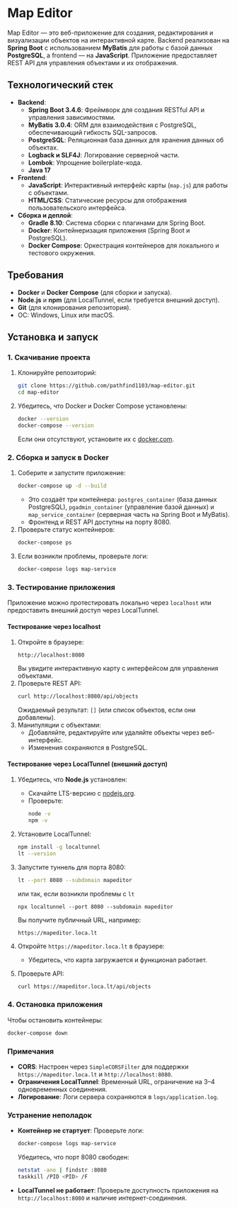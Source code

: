 # Map Editor

Map Editor — это веб-приложение для создания, редактирования и визуализации объектов на интерактивной карте. Backend реализован на **Spring Boot** с использованием **MyBatis** для работы с базой данных **PostgreSQL**, а frontend — на **JavaScript**. Приложение предоставляет REST API для управления объектами и их отображения.

## Технологический стек
- **Backend**:
   - **Spring Boot 3.4.6**: Фреймворк для создания RESTful API и управления зависимостями.
   - **MyBatis 3.0.4**: ORM для взаимодействия с PostgreSQL, обеспечивающий гибкость SQL-запросов.
   - **PostgreSQL**: Реляционная база данных для хранения данных об объектах.
   - **Logback и SLF4J**: Логирование серверной части.
   - **Lombok**: Упрощение boilerplate-кода.
   - **Java 17**
- **Frontend**:
   - **JavaScript**: Интерактивный интерфейс карты (`map.js`) для работы с объектами.
   - **HTML/CSS**: Статические ресурсы для отображения пользовательского интерфейса.
- **Сборка и деплой**:
   - **Gradle 8.10**: Система сборки с плагинами для Spring Boot.
   - **Docker**: Контейнеризация приложения (Spring Boot и PostgreSQL).
   - **Docker Compose**: Оркестрация контейнеров для локального и тестового окружения.

## Требования
- **Docker** и **Docker Compose** (для сборки и запуска).
- **Node.js** и **npm** (для LocalTunnel, если требуется внешний доступ).
- **Git** (для клонирования репозитория).
- ОС: Windows, Linux или macOS.

## Установка и запуск

### 1. Скачивание проекта
1. Клонируйте репозиторий:
   ```bash
   git clone https://github.com/pathfind1103/map-editor.git
   cd map-editor
   ```
2. Убедитесь, что Docker и Docker Compose установлены:
   ```bash
   docker --version
   docker-compose --version
   ```
   Если они отсутствуют, установите их с [docker.com](https://www.docker.com/get-started).

### 2. Сборка и запуск в Docker
1. Соберите и запустите приложение:
   ```bash
   docker-compose up -d --build
   ```
   - Это создаёт три контейнера: `postgres_container` (база данных PostgreSQL), `pgadmin_container` (управление базой данных) и `map_service_container` (серверная часть на Spring Boot и MyBatis).
   - Фронтенд и REST API доступны на порту 8080.
2. Проверьте статус контейнеров:
   ```bash
   docker-compose ps
   ```
3. Если возникли проблемы, проверьте логи:
   ```bash
   docker-compose logs map-service
   ```

### 3. Тестирование приложения
Приложение можно протестировать локально через `localhost` или предоставить внешний доступ через LocalTunnel.

#### Тестирование через localhost
1. Откройте в браузере:
   ```
   http://localhost:8080
   ```
   Вы увидите интерактивную карту с интерфейсом для управления объектами.
2. Проверьте REST API:
   ```bash
   curl http://localhost:8080/api/objects
   ```
   Ожидаемый результат: `[]` (или список объектов, если они добавлены).
3. Манипуляции с объектами:
   - Добавляйте, редактируйте или удаляйте объекты через веб-интерфейс.
   - Изменения сохраняются в PostgreSQL.

#### Тестирование через LocalTunnel (внешний доступ)
1. Убедитесь, что **Node.js** установлен:
   - Скачайте LTS-версию с [nodejs.org](https://nodejs.org).
   - Проверьте:
     ```bash
     node -v
     npm -v
     ```
2. Установите LocalTunnel:
   ```bash
   npm install -g localtunnel
   lt --version
   ```
3. Запустите туннель для порта 8080:
   ```bash
   lt --port 8080 --subdomain mapeditor 
   ```
   или так, если возникли проблемы с ```lt```
   ```
   npx localtunnel --port 8080 --subdomain mapeditor
   ```
   Вы получите публичный URL, например:
   ```
   https://mapeditor.loca.lt
   ```
4. Откройте `https://mapeditor.loca.lt` в браузере:
   - Убедитесь, что карта загружается и функционал работает.
   
5. Проверьте API:
   ```bash
   curl https://mapeditor.loca.lt/api/objects
   ```

### 4. Остановка приложения
Чтобы остановить контейнеры:
```bash
docker-compose down
```

### Примечания
- **CORS**: Настроен через `SimpleCORSFilter` для поддержки `https://mapeditor.loca.lt` и `http://localhost:8080`.
- **Ограничения LocalTunnel**: Временный URL, ограничение на 3–4 одновременных соединения.
- **Логирование**: Логи сервера сохраняются в `logs/application.log`.

### Устранение неполадок
- **Контейнер не стартует**: Проверьте логи:
  ```bash
  docker-compose logs map-service
  ```
  Убедитесь, что порт 8080 свободен:
  ```bash
  netstat -ano | findstr :8080
  taskkill /PID <PID> /F
  ```
- **LocalTunnel не работает**: Проверьте доступность приложения на `http://localhost:8080` и наличие интернет-соединения.
